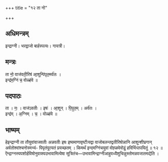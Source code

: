 +++
title = "१२ ता नो"

+++
## अधिमन्त्रम्
इन्द्राग्नी। भरद्वाजो बार्हस्पत्यः। गायत्री।

## मन्त्रः
ता नो॒ वाज॑वती॒रिष॑ आ॒शून्पि॑पृत॒मर्व॑तः ।  
इन्द्र॑म॒ग्निं च॒ वोळ्ह॑वे ॥

## पदपाठः
ता । नः॒ । वाज॑ऽवतीः । इषः॑ । आ॒शून् । पि॒पृ॒त॒म् । अर्व॑तः ।  
इन्द्र॑म् । अ॒ग्निम् । च॒ । वोळ्ह॑वे ॥

## भाष्यम्
हेइन्द्राग्नी ता तौयुवांवाजवतीः अन्नवतीः इषः इष्यमाणावृष्टीःयद्वा वाजोबलन्तद्वतीरिषोन्नानि आशून्शीघ्रगान् अर्वतोश्वांश्चनोस्मभ्यं- पिपृतंपूरयतं प्रयच्छतम् । किमर्थं इन्दमग्निंचयुवां वोह्ळवेवोढुं हविर्भिःपापयितुं ॥ १२ ॥ ऎन्द्राग्नस्यपशोर्हविषोनुवाक्यउभावामित्येषा सूत्रितंच—उभावामिन्द्राग्नीआहुवध्यैशुचिन्नुस्तोमन्नवजातमद्येति ।